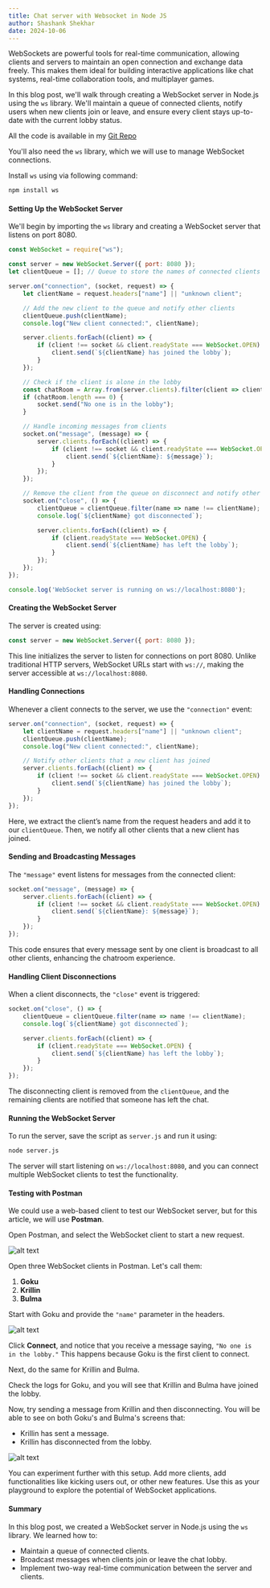 ```yaml
---
title: Chat server with Websocket in Node JS 
author: Shashank Shekhar
date: 2024-10-06
---
```

WebSockets are powerful tools for real-time communication, allowing clients and servers to maintain an open connection and exchange data freely. This makes them ideal for building interactive applications like chat systems, real-time collaboration tools, and multiplayer games.

In this blog post, we'll walk through creating a WebSocket server in Node.js using the `ws` library. We'll maintain a queue of connected clients, notify users when new clients join or leave, and ensure every client stays up-to-date with the current lobby status.

All the code is available in my [Git Repo](https://github.com/thatShashankGuy/code-examples/tree/master/web-socket-chat-app)

You'll also need the `ws` library, which we will use to manage WebSocket connections.

Install `ws` using via following command:

```bash
npm install ws
```

#### Setting Up the WebSocket Server

We'll begin by importing the `ws` library and creating a WebSocket server that listens on port 8080.

```javascript
const WebSocket = require("ws");

const server = new WebSocket.Server({ port: 8080 });
let clientQueue = []; // Queue to store the names of connected clients

server.on("connection", (socket, request) => {
    let clientName = request.headers["name"] || "unknown client";

    // Add the new client to the queue and notify other clients
    clientQueue.push(clientName);
    console.log("New client connected:", clientName);

    server.clients.forEach((client) => {
        if (client !== socket && client.readyState === WebSocket.OPEN) {
            client.send(`${clientName} has joined the lobby`);
        }
    });

    // Check if the client is alone in the lobby
    const chatRoom = Array.from(server.clients).filter(client => client !== socket);
    if (chatRoom.length === 0) {
        socket.send("No one is in the lobby");
    }

    // Handle incoming messages from clients
    socket.on("message", (message) => {
        server.clients.forEach((client) => {
            if (client !== socket && client.readyState === WebSocket.OPEN) {
                client.send(`${clientName}: ${message}`);
            }
        });
    });

    // Remove the client from the queue on disconnect and notify other clients
    socket.on("close", () => {
        clientQueue = clientQueue.filter(name => name !== clientName);
        console.log(`${clientName} got disconnected`);

        server.clients.forEach((client) => {
            if (client.readyState === WebSocket.OPEN) {
                client.send(`${clientName} has left the lobby`);
            }
        });
    });
});

console.log('WebSocket server is running on ws://localhost:8080');
```

#### Creating the WebSocket Server

The server is created using:

```javascript
const server = new WebSocket.Server({ port: 8080 });
```

This line initializes the server to listen for connections on port 8080. Unlike traditional HTTP servers, WebSocket URLs start with `ws://`, making the server accessible at `ws://localhost:8080`.

#### Handling Connections

Whenever a client connects to the server, we use the `"connection"` event:

```javascript
server.on("connection", (socket, request) => {
    let clientName = request.headers["name"] || "unknown client";
    clientQueue.push(clientName);
    console.log("New client connected:", clientName);

    // Notify other clients that a new client has joined
    server.clients.forEach((client) => {
        if (client !== socket && client.readyState === WebSocket.OPEN) {
            client.send(`${clientName} has joined the lobby`);
        }
    });
});
```

Here, we extract the client’s name from the request headers and add it to our `clientQueue`. Then, we notify all other clients that a new client has joined.

#### Sending and Broadcasting Messages

The `"message"` event listens for messages from the connected client:

```javascript
socket.on("message", (message) => {
    server.clients.forEach((client) => {
        if (client !== socket && client.readyState === WebSocket.OPEN) {
            client.send(`${clientName}: ${message}`);
        }
    });
});
```

This code ensures that every message sent by one client is broadcast to all other clients, enhancing the chatroom experience.

#### Handling Client Disconnections

When a client disconnects, the `"close"` event is triggered:

```javascript
socket.on("close", () => {
    clientQueue = clientQueue.filter(name => name !== clientName);
    console.log(`${clientName} got disconnected`);

    server.clients.forEach((client) => {
        if (client.readyState === WebSocket.OPEN) {
            client.send(`${clientName} has left the lobby`);
        }
    });
});
```

The disconnecting client is removed from the `clientQueue`, and the remaining clients are notified that someone has left the chat.

#### Running the WebSocket Server

To run the server, save the script as `server.js` and run it using:

```bash
node server.js
```

The server will start listening on `ws://localhost:8080`, and you can connect multiple WebSocket clients to test the functionality.


#### Testing with Postman

We could use a web-based client to test our WebSocket server, but for this article, we will use **Postman**.

Open Postman, and select the WebSocket client to start a new request.

![alt text](/wsnode1.png)

Open three WebSocket clients in Postman. Let's call them:
1. **Goku**
2. **Krillin**
3. **Bulma**

Start with Goku and provide the `"name"` parameter in the headers.

![alt text](/wsnode2.png)

Click **Connect**, and notice that you receive a message saying, `"No one is in the lobby."` This happens because Goku is the first client to connect.

Next, do the same for Krillin and Bulma.

Check the logs for Goku, and you will see that Krillin and Bulma have joined the lobby.

Now, try sending a message from Krillin and then disconnecting. You will be able to see on both Goku's and Bulma's screens that:
- Krillin has sent a message.
- Krillin has disconnected from the lobby.

![alt text](/wsnode3.png)

You can experiment further with this setup. Add more clients, add functionalities like kicking users out, or other new features. Use this as your playground to explore the potential of WebSocket applications.

#### Summary

In this blog post, we created a WebSocket server in Node.js using the `ws` library. We learned how to:

- Maintain a queue of connected clients.
- Broadcast messages when clients join or leave the chat lobby.
- Implement two-way real-time communication between the server and clients.

